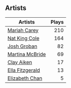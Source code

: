 ## Artists
Artists | Plays 
----- | -----: 
[Mariah Carey](/artists/mariah-carey-31885) | 210
[Nat King Cole](/artists/nat-king-cole-3428) | 164
[Josh Groban](/artists/josh-groban-58260) | 82
[Martina McBride](/artists/martina-mcbride-35319) | 69
[Clay Aiken](/artists/clay-aiken-116167) | 17
[Ella Fitzgerald](/artists/ella-fitzgerald-925) | 13
[Elizabeth Chan](/artists/elizabeth-chan-793805) | 5

